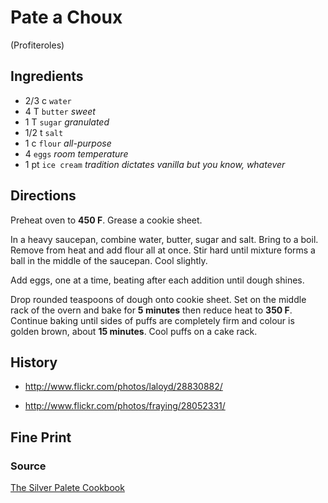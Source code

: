 Pate a Choux
==

(Profiteroles)

Ingredients
--

* 2/3 c `water`
* 4 T `butter` *sweet*
* 1 T `sugar` *granulated*
* 1/2 t `salt`
* 1 c `flour` *all-purpose*
* 4 `eggs` *room temperature*
* 1 pt `ice cream` *tradition dictates vanilla but you know, whatever*

Directions
--

Preheat oven to **450 F**. Grease a cookie sheet.

In a heavy saucepan, combine water, butter, sugar and salt. Bring to a
boil. Remove from heat and add flour all at once. Stir hard until mixture forms
a ball in the middle of the saucepan. Cool slightly.

Add eggs, one at a time, beating after each addition until dough shines.

Drop rounded teaspoons of dough onto cookie sheet. Set on the middle rack
of the overn and bake for **5 minutes** then reduce heat to **350
F**. Continue baking until sides of puffs are completely firm and colour
is golden brown, about **15 minutes**. Cool puffs on a cake rack.

History
--

* http://www.flickr.com/photos/laloyd/28830882/

* http://www.flickr.com/photos/fraying/28052331/

Fine Print
--

### Source

[The Silver Palete Cookbook](urn:isbn:0-89480-204-6)
